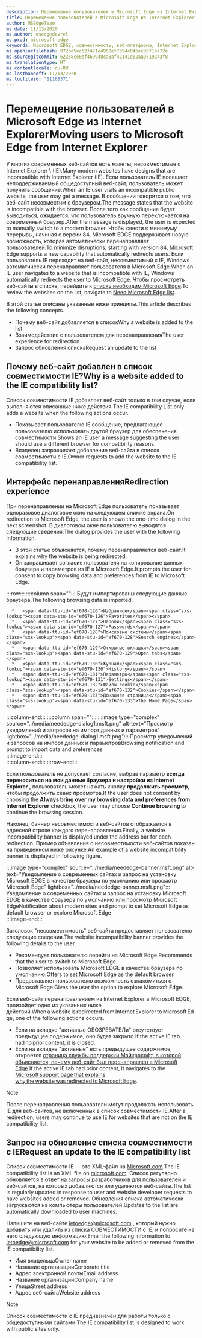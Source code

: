 ```yaml
---
description: Перемещение пользователей в Microsoft Edge из Internet Explorer
title: Перемещение пользователей в Microsoft Edge из Internet Explorer
author: MSEdgeTeam
ms.date: 11/13/2020
ms.author: msedgedevrel
ms.prod: microsoft-edge
keywords: Microsoft EDGE, совместимость, веб-платформа, Internet Explorer
ms.openlocfilehash: 872bd5ec52f471e4958ef7354c046ec30f1ba72e
ms.sourcegitcommit: 62258ce0ef469948ca8af42141d02aa9719243f8
ms.translationtype: MT
ms.contentlocale: ru-RU
ms.lasthandoff: 11/13/2020
ms.locfileid: "11168371"
---
```

# <span data-ttu-id="ef670-104">Перемещение пользователей в Microsoft Edge из Internet Explorer</span><span class="sxs-lookup"><span data-stu-id="ef670-104">Moving users to Microsoft Edge from Internet Explorer</span></span>  

<span data-ttu-id="ef670-105">У многих современных веб-сайтов есть макеты, несовместимые с Internet Explorer \ (IE).</span><span class="sxs-lookup"><span data-stu-id="ef670-105">Many modern websites have designs that are incompatible with Internet Explorer \(IE\).</span></span>  <span data-ttu-id="ef670-106">Если пользователь IE посещает неподдерживаемый общедоступный веб-сайт, пользователь может получить сообщение.</span><span class="sxs-lookup"><span data-stu-id="ef670-106">When an IE user visits an incompatible public website, the user may get a message.</span></span>  <span data-ttu-id="ef670-107">В сообщении говорится о том, что веб-сайт несовместим с браузером.</span><span class="sxs-lookup"><span data-stu-id="ef670-107">The message states that the website is incompatible with the browser.</span></span>  <span data-ttu-id="ef670-108">После того как сообщение будет выводиться, ожидается, что пользователь вручную переключается на современный браузер.</span><span class="sxs-lookup"><span data-stu-id="ef670-108">After the message is displayed, the user is expected to manually switch to a modern browser.</span></span>  <span data-ttu-id="ef670-109">Чтобы свести к минимуму перерывы, начиная с версии 84, Microsoft EDGE поддерживает новую возможность, которая автоматически перенаправляет пользователей.</span><span class="sxs-lookup"><span data-stu-id="ef670-109">To minimize disruptions, starting with version 84, Microsoft Edge supports a new capability that automatically redirects users.</span></span>  <span data-ttu-id="ef670-110">Если пользователь IE переходит на веб-сайт, несовместимый с IE, Windows автоматически перенаправляет пользователя в Microsoft Edge.</span><span class="sxs-lookup"><span data-stu-id="ef670-110">When an IE user navigates to a website that is incompatible with IE, Windows automatically redirects the user to Microsoft Edge.</span></span>  <span data-ttu-id="ef670-111">Чтобы просмотреть веб-сайты в списке, перейдите к [списку необходим Microsoft Edge][MicrosoftEdgeNeededgeV1].</span><span class="sxs-lookup"><span data-stu-id="ef670-111">To review the websites on the list, navigate to [Need Microsoft Edge list][MicrosoftEdgeNeededgeV1].</span></span>

<span data-ttu-id="ef670-112">В этой статье описаны указанные ниже принципы.</span><span class="sxs-lookup"><span data-stu-id="ef670-112">This article describes the following concepts.</span></span>  

*   <span data-ttu-id="ef670-113">Почему веб-сайт добавляется в список</span><span class="sxs-lookup"><span data-stu-id="ef670-113">Why a website is added to the list</span></span>  
*   <span data-ttu-id="ef670-114">Взаимодействие с пользователем для перенаправления</span><span class="sxs-lookup"><span data-stu-id="ef670-114">The user experience for redirection</span></span>  
*   <span data-ttu-id="ef670-115">Запрос обновления списка</span><span class="sxs-lookup"><span data-stu-id="ef670-115">Request an update to the list</span></span>  
    
## <span data-ttu-id="ef670-116">Почему веб-сайт добавлен в список совместимости IE?</span><span class="sxs-lookup"><span data-stu-id="ef670-116">Why is a website added to the IE compatibility list?</span></span>  

<span data-ttu-id="ef670-117">Список совместимости IE добавляет веб-сайт только в том случае, если выполняются описанные ниже действия.</span><span class="sxs-lookup"><span data-stu-id="ef670-117">The IE compatibility List only adds a website when the following actions occur.</span></span>  

*   <span data-ttu-id="ef670-118">Показывает пользователю IE сообщение, предлагающее пользователю использовать другой браузер для обеспечения совместимости.</span><span class="sxs-lookup"><span data-stu-id="ef670-118">Shows an IE user a message suggesting the user should use a different browser for compatibility reasons.</span></span>  
*   <span data-ttu-id="ef670-119">Владелец запрашивает добавление веб-сайта в список совместимости с IE.</span><span class="sxs-lookup"><span data-stu-id="ef670-119">Owner requests to add the website to the IE compatibility list.</span></span>  

## <span data-ttu-id="ef670-120">Интерфейс перенаправления</span><span class="sxs-lookup"><span data-stu-id="ef670-120">Redirection experience</span></span>

<span data-ttu-id="ef670-121">При перенаправлении на Microsoft Edge пользователь показывает одноразовое диалоговое окно на следующем снимке экрана.</span><span class="sxs-lookup"><span data-stu-id="ef670-121">On redirection to Microsoft Edge, the user is shown the one-time dialog in the next screenshot.</span></span>  <span data-ttu-id="ef670-122">В диалоговом окне пользователю выводятся следующие сведения:</span><span class="sxs-lookup"><span data-stu-id="ef670-122">The dialog provides the user with the following information.</span></span>  

*   <span data-ttu-id="ef670-123">В этой статье объясняется, почему перенаправляется веб-сайт.</span><span class="sxs-lookup"><span data-stu-id="ef670-123">It explains why the website is being redirected.</span></span>  
*   <span data-ttu-id="ef670-124">Он запрашивает согласие пользователя на копирование данных браузера и параметров из IE в Microsoft Edge.</span><span class="sxs-lookup"><span data-stu-id="ef670-124">It prompts the user for consent to copy browsing data and preferences from IE to Microsoft Edge.</span></span>  

:::row:::
   :::column span="":::
      <span data-ttu-id="ef670-125">Будут импортированы следующие данные браузера.</span><span class="sxs-lookup"><span data-stu-id="ef670-125">The following browsing data is imported.</span></span>  
      
      *   <span data-ttu-id="ef670-126">Избранное</span><span class="sxs-lookup"><span data-stu-id="ef670-126">Favorites</span></span>  
      *   <span data-ttu-id="ef670-127">Пароли</span><span class="sxs-lookup"><span data-stu-id="ef670-127">Passwords</span></span>  
      *   <span data-ttu-id="ef670-128">Поисковые системы</span><span class="sxs-lookup"><span data-stu-id="ef670-128">Search engines</span></span>  
      *   <span data-ttu-id="ef670-129">Открытые вкладки</span><span class="sxs-lookup"><span data-stu-id="ef670-129">Open tabs</span></span>  
      *   <span data-ttu-id="ef670-130">Журнал</span><span class="sxs-lookup"><span data-stu-id="ef670-130">History</span></span>  
      *   <span data-ttu-id="ef670-131">Параметры</span><span class="sxs-lookup"><span data-stu-id="ef670-131">Settings</span></span>  
      *   <span data-ttu-id="ef670-132">Файлы cookie</span><span class="sxs-lookup"><span data-stu-id="ef670-132">Cookies</span></span>  
      *   <span data-ttu-id="ef670-133">Домашняя страница</span><span class="sxs-lookup"><span data-stu-id="ef670-133">The Home Page</span></span>  
   :::column-end:::
   :::column span="":::
      :::image type="complex" source="../media/neededge-dialog1.msft.png" alt-text="Просмотр уведомлений и запросов на импорт данных и параметров" lightbox="../media/neededge-dialog1.msft.png":::
         <span data-ttu-id="ef670-135">Просмотр уведомлений и запросов на импорт данных и параметров</span><span class="sxs-lookup"><span data-stu-id="ef670-135">Browsing notification and prompt to import data and preferences</span></span>  
      :::image-end:::  
   :::column-end:::
:::row-end:::

<span data-ttu-id="ef670-136">Если пользователь не допускает согласие, выбрав параметр **всегда переноситься на мои данные браузера и настройки из Internet Explorer** , пользователь может нажать кнопку **продолжить просмотр**,   чтобы продолжить сеанс просмотра.</span><span class="sxs-lookup"><span data-stu-id="ef670-136">If the user does not consent by choosing the **Always bring over my browsing data and preferences from Internet Explorer** checkbox, the user may choose **Continue browsing** to continue the browsing session.</span></span>  

<span data-ttu-id="ef670-137">Наконец, баннер несовместимости веб-сайтов отображается в адресной строке каждого перенаправления.</span><span class="sxs-lookup"><span data-stu-id="ef670-137">Finally, a website incompatibility banner is displayed under the address bar for each redirection.</span></span>  <span data-ttu-id="ef670-138">Пример объявления о несовместимости веб-сайтов показан на приведенном ниже рисунке.</span><span class="sxs-lookup"><span data-stu-id="ef670-138">An example of a website incompatibility banner is displayed in following figure.</span></span>

:::image type="complex" source="../media/neededge-banner.msft.png" alt-text="Уведомление о современных сайтах и запрос на установку Microsoft EDGE в качестве браузера по умолчанию или просмотр Microsoft Edge" lightbox="../media/neededge-banner.msft.png":::
   <span data-ttu-id="ef670-140">Уведомление о современных сайтах и запрос на установку Microsoft EDGE в качестве браузера по умолчанию или просмотр Microsoft Edge</span><span class="sxs-lookup"><span data-stu-id="ef670-140">Notification about modern sites and prompt to set Microsoft Edge as default browser or explore Microsoft Edge</span></span>  
:::image-end:::

<span data-ttu-id="ef670-141">Заголовок "несовместимость" веб-сайта предоставляет пользователю следующие сведения.</span><span class="sxs-lookup"><span data-stu-id="ef670-141">The website incompatibility banner provides the following details to the user.</span></span>  

*   <span data-ttu-id="ef670-142">Рекомендует пользователю перейти на Microsoft Edge.</span><span class="sxs-lookup"><span data-stu-id="ef670-142">Recommends that the user to switch to Microsoft Edge.</span></span>  
*   <span data-ttu-id="ef670-143">Позволяет использовать Microsoft EDGE в качестве браузера по умолчанию.</span><span class="sxs-lookup"><span data-stu-id="ef670-143">Offers to set Microsoft Edge as the default browser.</span></span>  
*   <span data-ttu-id="ef670-144">Предоставляет пользователю возможность ознакомиться с Microsoft Edge.</span><span class="sxs-lookup"><span data-stu-id="ef670-144">Gives the user the option to explore Microsoft Edge.</span></span>    
    
<span data-ttu-id="ef670-145">Если веб-сайт перенаправлением из Internet Explorer в Microsoft EDGE, произойдет одно из указанных ниже действий.</span><span class="sxs-lookup"><span data-stu-id="ef670-145">When a website is redirected from Internet Explorer to Microsoft Edge, one of the following actions occurs.</span></span>

*   <span data-ttu-id="ef670-146">Если на вкладке "активные ОБОЗРЕВАТЕЛи" отсутствует предыдущее содержимое, оно будет закрыто.</span><span class="sxs-lookup"><span data-stu-id="ef670-146">If the active IE tab had no prior content, it is closed.</span></span>  
*   <span data-ttu-id="ef670-147">Если на вкладке "активные" есть предыдущее содержимое, откроется [страница службы поддержки Майкрософт, в которой объясняется, почему веб-сайт был перенаправлен в Microsoft Edge][MicrosoftSupportOfficeTheWebsiteYouWereTryingToReachDoesntWorkWithInternetExplorer].</span><span class="sxs-lookup"><span data-stu-id="ef670-147">If the active IE tab had prior content, it navigates to the [Microsoft support page that explains why the website was redirected to Microsoft Edge][MicrosoftSupportOfficeTheWebsiteYouWereTryingToReachDoesntWorkWithInternetExplorer].</span></span>  

> [!NOTE]
> <span data-ttu-id="ef670-148">После перенаправления пользователи могут продолжать использовать IE для веб-сайтов, не включенных в список совместимости IE.</span><span class="sxs-lookup"><span data-stu-id="ef670-148">After a redirection, users may continue to use IE for websites that are not on the IE compatibility list.</span></span>  

## <span data-ttu-id="ef670-149">Запрос на обновление списка совместимости с IE</span><span class="sxs-lookup"><span data-stu-id="ef670-149">Request an update to the IE compatibility list</span></span>  

<span data-ttu-id="ef670-150">Список совместимости IE — это XML-файл на [Microsoft.com][MicrosoftOfficialHome].</span><span class="sxs-lookup"><span data-stu-id="ef670-150">The IE compatibility list is an XML file on [microsoft.com][MicrosoftOfficialHome].</span></span>  <span data-ttu-id="ef670-151">Список регулярно обновляется в ответ на запросы разработчиков для пользователей и веб-сайтов, на которых добавляются или удаляются веб-сайты.</span><span class="sxs-lookup"><span data-stu-id="ef670-151">The list is regularly updated in response to user and website developer requests to have websites added or removed.</span></span>  <span data-ttu-id="ef670-152">Обновления списка автоматически загружаются на компьютеры пользователей.</span><span class="sxs-lookup"><span data-stu-id="ef670-152">Updates to the list are automatically downloaded to user machines.</span></span>  

<span data-ttu-id="ef670-153">Напишите на веб-сайте [ietoedge@microsoft.com][MailtoMicrosoftIetoedge] , который нужно добавить или удалить из списка СОВМЕСТИМОСТИ с IE, и попросите на него следующую информацию.</span><span class="sxs-lookup"><span data-stu-id="ef670-153">Email the following information to [ietoedge@microsoft.com][MailtoMicrosoftIetoedge] for your website to be added or removed from the IE compatibility list.</span></span>    

*   <span data-ttu-id="ef670-154">Имя владельца</span><span class="sxs-lookup"><span data-stu-id="ef670-154">Owner name</span></span>  
*   <span data-ttu-id="ef670-155">Название организации</span><span class="sxs-lookup"><span data-stu-id="ef670-155">Corporate title</span></span>  
*   <span data-ttu-id="ef670-156">Адрес электронной почты</span><span class="sxs-lookup"><span data-stu-id="ef670-156">Email address</span></span>  
*   <span data-ttu-id="ef670-157">Название организации</span><span class="sxs-lookup"><span data-stu-id="ef670-157">Company name</span></span>  
*   <span data-ttu-id="ef670-158">Улица</span><span class="sxs-lookup"><span data-stu-id="ef670-158">Street address</span></span>  
*   <span data-ttu-id="ef670-159">Адрес веб-сайта</span><span class="sxs-lookup"><span data-stu-id="ef670-159">Website address</span></span>  
    
> [!NOTE]
> <span data-ttu-id="ef670-160">Список совместимости с IE предназначен для работы только с общедоступными сайтами.</span><span class="sxs-lookup"><span data-stu-id="ef670-160">The IE compatibility list is designed to work with public sites only.</span></span>  

<!-- links -->  

[MailtoMicrosoftIetoedge]: mailto:ietoedge@microsoft.com "Отправка сообщения электронной почты в ietoedge@microsoft.com"  

[MicrosoftOfficialHome]: https://www.microsoft.com "Официальная домашняя страница Microsoft"  

[MicrosoftEdgeNeededgeV1]:  https://edge.microsoft.com/neededge/v1 "Нужен список Microsoft Edge с кодом версии v1 | Microsoft Edge"  

[MicrosoftSupportOfficeTheWebsiteYouWereTryingToReachDoesntWorkWithInternetExplorer]: https://support.microsoft.com/office/the-website-you-were-trying-to-reach-doesn-t-work-with-internet-explorer-8f5fc675-cd47-414c-9535-12821ddfc554 "Веб-сайт, к которому вы пытаетесь обратиться, не работает в Internet Explorer | Служба поддержки Microsoft Office"  
